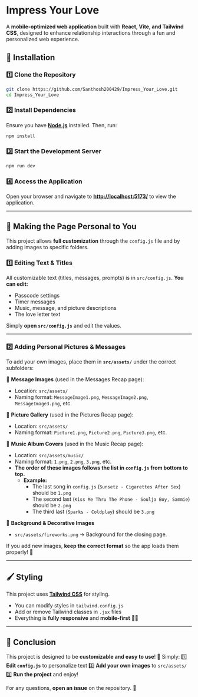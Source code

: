 # Impress Your Love

A **mobile-optimized web application** built with **React, Vite, and Tailwind CSS**, designed to enhance relationship interactions through a fun and personalized web experience.

## 🚀 Installation

### 1️⃣ Clone the Repository

```bash
git clone https://github.com/Santhosh200429/Impress_Your_Love.git
cd Impress_Your_Love
```

### 2️⃣ Install Dependencies

Ensure you have **[Node.js](https://nodejs.org/)** installed. Then, run:

```bash
npm install
```

### 3️⃣ Start the Development Server

```bash
npm run dev
```

### 4️⃣ Access the Application

Open your browser and navigate to **[http://localhost:5173/](http://localhost:5173/)** to view the application.

---

## 🎨 Making the Page Personal to You
This project allows **full customization** through the `config.js` file and by adding images to specific folders.

### **1️⃣ Editing Text & Titles**
All customizable text (titles, messages, prompts) is in `src/config.js`. **You can edit:**
- Passcode settings
- Timer messages
- Music, message, and picture descriptions
- The love letter text

Simply **open `src/config.js`** and edit the values.

---

### **2️⃣ Adding Personal Pictures & Messages**
To add your own images, place them in **`src/assets/`** under the correct subfolders:

📌 **Message Images** (used in the Messages Recap page):
- Location: `src/assets/`
- Naming format: `MessageImage1.png`, `MessageImage2.png`, `MessageImage3.png`, etc.

📌 **Picture Gallery** (used in the Pictures Recap page):
- Location: `src/assets/`
- Naming format: `Picture1.png`, `Picture2.png`, `Picture3.png`, etc.

📌 **Music Album Covers** (used in the Music Recap page):
- Location: `src/assets/music/`
- Naming format: `1.png`, `2.png`, `3.png`, etc.
- **The order of these images follows the list in `config.js` from bottom to top.**
  - **Example:**
    - The last song in `config.js` (`Sunsetz - Cigarettes After Sex`) should be `1.png`
    - The second last (`Kiss Me Thru The Phone - Soulja Boy, Sammie`) should be `2.png`
    - The third last (`Sparks - Coldplay`) should be `3.png`

📌 **Background & Decorative Images**
- `src/assets/fireworks.png` → Background for the closing page.

If you add new images, **keep the correct format** so the app loads them properly! 🎉

---

## 🖌️ Styling
This project uses **[Tailwind CSS](https://tailwindcss.com/)** for styling.
- You can modify styles in `tailwind.config.js`
- Add or remove Tailwind classes in `.jsx` files
- Everything is **fully responsive** and **mobile-first** 🎨✨

---

## 📜 Conclusion
This project is designed to be **customizable and easy to use**! 🎉 Simply:
1️⃣ **Edit `config.js`** to personalize text
2️⃣ **Add your own images** to `src/assets/`
3️⃣ **Run the project** and enjoy!

For any questions, **open an issue** on the repository. 🚀